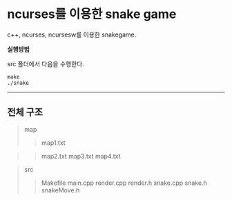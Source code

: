 # ncurses를 이용한 snake game

c++, ncurses, ncursesw를 이용한 snakegame.

**실행방법**

src 폴더에서 다음을 수행한다.

    make
    ./snake

----------------

## 전체 구조

> map
> > map1.txt

> > map2.txt
> > map3.txt
> > map4.txt

> src
> > Makefile
> > main.cpp
> > render.cpp
> > render.h
> > snake.cpp
> > snake.h
> > snakeMove.h

